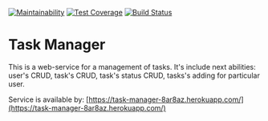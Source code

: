 [![Maintainability](https://api.codeclimate.com/v1/badges/40af99b24e7c9c978d5b/maintainability)](https://codeclimate.com/github/8ar8az/TaskManager-Hexlet/maintainability)
[![Test Coverage](https://api.codeclimate.com/v1/badges/40af99b24e7c9c978d5b/test_coverage)](https://codeclimate.com/github/8ar8az/TaskManager-Hexlet/test_coverage)
[![Build Status](https://travis-ci.org/8ar8az/TaskManager-Hexlet.svg?branch=master)](https://travis-ci.org/8ar8az/TaskManager-Hexlet)

# Task Manager

This is a web-service for a management of tasks. It's include next abilities: user's CRUD, task's CRUD, task's status CRUD, tasks's adding for particular user.

Service is available by: [https://task-manager-8ar8az.herokuapp.com/](https://task-manager-8ar8az.herokuapp.com/)
